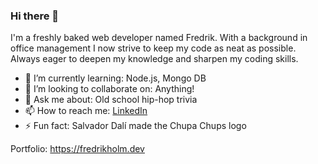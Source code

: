 ### Hi there 🫵

I'm a freshly baked web developer named Fredrik. 
With a background in office management I now strive to keep my code as neat as possible. 
Always eager to deepen my knowledge and sharpen my coding skills.

- 🌱 I’m currently learning: Node.js, Mongo DB
- 👯 I’m looking to collaborate on: Anything!
- 💬 Ask me about: Old school hip-hop trivia
- 📫 How to reach me: [LinkedIn](https://www.linkedin.com/in/karlfredrikholm/)
- ⚡ Fun fact: Salvador Dalí made the Chupa Chups logo

Portfolio: https://fredrikholm.dev
